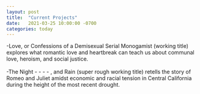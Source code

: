 ```yaml
---
layout: post
title:  "Current Projects"
date:   2021-03-25 10:00:00 -0700
categories: today
---
```


-Love, or Confessions of a Demisexual Serial Monogamist (working title) explores what romantic love and heartbreak can teach us about communal love, heroism, and social justice.
<br/>
<br/>
-The Night - - - - , and Rain (super rough working title) retells the story of Romeo and Juliet amidst economic and racial tension in Central California during the height of the most recent drought.

